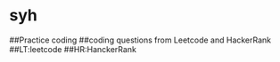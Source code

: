 # syh
##Practice coding
##coding questions from Leetcode and HackerRank
##LT:leetcode
##HR:HanckerRank
